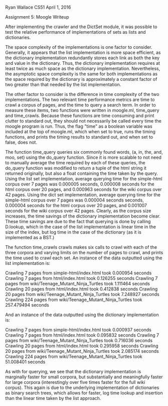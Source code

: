 Ryan Wallace
CS51
April 1, 2016

Assignment 5: Moogle Writeup

After implementing the crawler and the DictSet module, it was possible to test the relative performance of implementations of sets as lists and dictionaries.

The space complexity of the implementations is one factor to consider. Generally, it appears that the list implementation is more space efficient, as the dictionary implementation redundantly stores each link as both the key and value in the dictionary. Thus, the dictionary implementation requires at least twice as much space as the dictionary implementation. Nevertheless, the asymptotic space complexity is the same for both implementations as the space required by the dictionary is approximately a constant factor of two greater than that needed by the list implementation. 

The other factor to consider is the difference in time complexity of the two implementations. The two relevant time performance metrics are time to crawl a corpus of pages, and the time to query a search term. In order to measure these items, two functions were written in moogle.ml, time_query and time_crawls. Because these functions are time consuming and print clutter to standard out, they should not necessarily be called every time the moogle program is run. Thus, the flag "time" as a boolean variable was included at the top of moogle.ml, which when set to true, runs the timing functions, and prints the timing results to standard out, and when set to false, does not.

The function time_query queries six commonly found words, (a, in, the, and, moo, set) using the do_query function. Since it is more scalable to not need to manually average the time required by each of these queries, the do_query function was modified to return a tuple of the html string it returned originally, but also a float containing the time taken by the query. Using the list set implementation, average querying time for the simple-html corpus over 7 pages was 0.000005 seconds, 0.000008 seconds for the html corpus over 20 pages, and 0.000963 seconds for the wiki corpus over 42 pages. Using the dict set implementation, average querying time for the simple-html corpus over 7 pages was 0.000004 seconds seconds, 0.000004 seconds for the html corpus over 20 pages, and 0.001007 seconds for the wiki corpus over 42 pages. Clearly, as the corpus size increases, the time savings of the dictionary implementation become clear. These time savings are due to the fact that querying is done by calling D.lookup, which in the case of the list implementation is linear time in the size of the index, but log time in the case of the dictionary (as it is implemented as a BST.) 

The function time_crawls crawls makes six calls to crawl with each of the three corpora and varying limits on the number of pages to crawl, and prints the time used to crawl each set. An instance of the data outputted using the list implementation is:

Crawling 7 pages from simple-html/index.html took 0.000954 seconds
Crawling 7 pages from html/index.html took 0.126255 seconds
Crawling 7 pages from wiki/Teenage_Mutant_Ninja_Turtles took 1.111464 seconds
Crawling 20 pages from html/index.html took 0.412838 seconds
Crawling 20 pages from wiki/Teenage_Mutant_Ninja_Turtles took 7.248927 seconds
Crawling 224 pages from wiki/Teenage_Mutant_Ninja_Turtles took 257.479494 seconds

And an instance of the data outputted using the dictionary implementation is:

Crawling 7 pages from simple-html/index.html took 0.000937 seconds
Crawling 7 pages from html/index.html took 0.095832 seconds
Crawling 7 pages from wiki/Teenage_Mutant_Ninja_Turtles took 0.716036 seconds
Crawling 20 pages from html/index.html took 0.295958 seconds
Crawling 20 pages from wiki/Teenage_Mutant_Ninja_Turtles took 2.085174 seconds
Crawling 224 pages from wiki/Teenage_Mutant_Ninja_Turtles took 51.008401 seconds

As with for querying, we see that the dictionary implementation is marginally faster for small corpora, but substantially and meaningfully faster for large corpora (interestingly over five times faster for the full wiki corpus). This again is due to the underlying implementation of dictionaries as binary search trees, which allows for faster, log time lookup and insertion than the linear time taken by the list approach.

